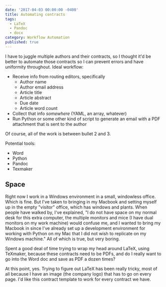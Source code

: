 ```yaml
---
date: '2017-04-03 00:00:00 -0400'
title: Automating contracts
tags:
  - LaTeX
  - Pandoc
  - docx
category: Workflow Automation
published: true
---
```


I have to juggle multiple authors and their contracts, so I thought it'd be better to automate those contracts so I can prevent errors and have uniformity throughout. Ideal workflow:

- Receive info from routing editors, specifically
	- Author name
	- Author email address
	- Article title
	- Article abstract
	- Due date
	- Article word count
- Collect that info *somewhere* (YAML, an array, whatever)
- Run Python or some other kind of script to generate an email with a PDF attachment that is sent to the author

Of course, all of the work is between bullet 2 and 3.

Potential tools:

- Word
- Python
- Pandoc
- Texmaker

## Space

Right now I work in a Windows environment in a small, windowless office. Which is fine. But I've taken to bringing in my Macbook and setting myself up in the empty "visitor" office, which has windows and plants. When people have walked by, I've explained, "I do not have space on my normal desk for this extra computer, the multiple monitors and mice (I have dual monitors on my work machine) would confuse me, and I wanted to bring my Macbook in since I've already set up a development environment for working with Python on my Mac that I did not wish to replicate on my Windows machine." All of which is true, but very boring.

Spent a good deal of time trying to wrap my head around LaTeX, using TeXmaker, because these contracts need to be PDFs, and do I really want to go into the Word doc and save as PDF a dozen times?

At this point, yes. Trying to figure out LaTeX has been really tricky, most of all because I have an image (the company logo) that has to go on every page. I'd like this contract template to work for every contract we have.
